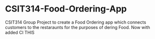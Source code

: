 # CSIT314-Food-Ordering-App
CSIT314 Group Project to create a Food Ordering app which connects customers to the restaraunts for the purposes of dering Food. Now with added CI THIS
